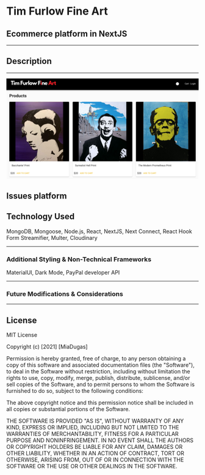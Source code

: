 # Tim Furlow Fine Art

## Ecommerce platform in NextJS

<hr>

## Description

<hr>

 ![Main View](https://github.com/miadugas/timfurlow_artsite/blob/main/tffa01.png)
## Issues platform

<!-- Removed JSON.Parse from Store.js lines #5-#18
const initialState = {
  darkMode: Cookies.get('darkMode') === 'ON' ? true : false,
  cart: {
    cartItems: Cookies.get('cartItems')
      ? (Cookies.get('cartItems'))
      : [],
    shippingAddress: Cookies.get('shippingAddress')
      ? (Cookies.get('shippingAddress'))
      : {},
  },
  userInfo: Cookies.get('userInfo')
    ? (Cookies.get('userInfo'))
    : null,
}; 
///////////////////
Math round2 in placeorder ??? check on that 
///////////////////

-->


## Technology Used

MongoDB, Mongoose, Node.js, React, NextJS, Next Connect, React Hook Form
Streamifier, Multer, Cloudinary
<hr>

### Additional Styling & Non-Technical Frameworks

MaterialUI, Dark Mode, PayPal developer API

<hr>

### Future Modifications & Considerations

<hr>

## License

MIT License

Copyright (c) [2021] [MiaDugas]

Permission is hereby granted, free of charge, to any person obtaining a copy
of this software and associated documentation files (the "Software"), to deal
in the Software without restriction, including without limitation the rights
to use, copy, modify, merge, publish, distribute, sublicense, and/or sell
copies of the Software, and to permit persons to whom the Software is
furnished to do so, subject to the following conditions:

The above copyright notice and this permission notice shall be included in all
copies or substantial portions of the Software.

THE SOFTWARE IS PROVIDED "AS IS", WITHOUT WARRANTY OF ANY KIND, EXPRESS OR
IMPLIED, INCLUDING BUT NOT LIMITED TO THE WARRANTIES OF MERCHANTABILITY,
FITNESS FOR A PARTICULAR PURPOSE AND NONINFRINGEMENT. IN NO EVENT SHALL THE
AUTHORS OR COPYRIGHT HOLDERS BE LIABLE FOR ANY CLAIM, DAMAGES OR OTHER
LIABILITY, WHETHER IN AN ACTION OF CONTRACT, TORT OR OTHERWISE, ARISING FROM,
OUT OF OR IN CONNECTION WITH THE SOFTWARE OR THE USE OR OTHER DEALINGS IN THE
SOFTWARE.
